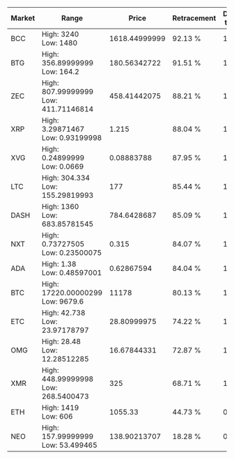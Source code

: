 | Market | Range | Price| Retracement | Doubles to 50% |
| --- | --- | --- | --- | --- |
| BCC | High: 3240<br />Low: 1480 | 1618.44999999 | 92.13 % | 1.46 |
| BTG | High: 356.89999999<br />Low: 164.2 | 180.56342722 | 91.51 % | 1.44 |
| ZEC | High: 807.99999999<br />Low: 411.71146814 | 458.41442075 | 88.21 % | 1.33 |
| XRP | High: 3.29871467<br />Low: 0.93199998 | 1.215 | 88.04 % | 1.74 |
| XVG | High: 0.24899999<br />Low: 0.0669 | 0.08883788 | 87.95 % | 1.78 |
| LTC | High: 304.334<br />Low: 155.29819993 | 177 | 85.44 % | 1.30 |
| DASH | High: 1360<br />Low: 683.85781545 | 784.6428687 | 85.09 % | 1.30 |
| NXT | High: 0.73727505<br />Low: 0.23500075 | 0.315 | 84.07 % | 1.54 |
| ADA | High: 1.38<br />Low: 0.48597001 | 0.62867594 | 84.04 % | 1.48 |
| BTC | High: 17220.00000299<br />Low: 9679.6 | 11178 | 80.13 % | 1.20 |
| ETC | High: 42.738<br />Low: 23.97178797 | 28.80999975 | 74.22 % | 1.16 |
| OMG | High: 28.48<br />Low: 12.28512285 | 16.67844331 | 72.87 % | 1.22 |
| XMR | High: 448.99999998<br />Low: 268.5400473 | 325 | 68.71 % | 1.10 |
| ETH | High: 1419<br />Low: 606 | 1055.33 | 44.73 % | 0.00 |
| NEO | High: 157.99999999<br />Low: 53.499465 | 138.90213707 | 18.28 % | 0.00 |
